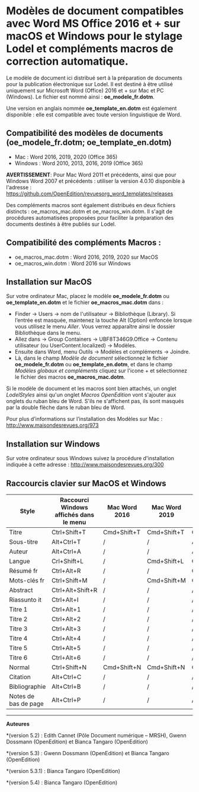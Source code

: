 

# Modèles de document compatibles avec Word MS Office 2016 et + sur macOS et Windows pour le stylage Lodel et compléments macros de correction automatique.



Le modèle de document ici distribué sert à la préparation de documents pour la publication électronique sur Lodel. Il est destiné à être utilisé uniquement sur Microsoft Word (Office) 2016 et + sur Mac et PC (Windows). Le fichier est nommé ainsi :  **oe_modele_fr.dotm**.

Une version en anglais nommée  **oe_template_en.dotm** est également disponible : elle est compatible avec toute version linguistique de Word.


## Compatibilité des modèles de documents (oe_modele_fr.dotm; oe_template_en.dotm)

* Mac : Word 2016, 2019, 2020 (Office 365)
* Windows : Word 2010, 2013, 2016, 2019 (Office 365)

>

**AVERTISSEMENT**: Pour Mac Word 2011 et précédents, ainsi que pour Windows Word 2007 et précédents : utiliser la  version 4.0.10 disponible à l'adresse : https://github.com/OpenEdition/revuesorg_word_templates/releases

Des compléments macros sont également distribués en deux fichiers distincts : oe_macros_mac.dotm et oe_macros_win.dotm.  Il s'agit de procédures automatisées proposées pour faciliter la préparation des documents destinés à être publiés sur Lodel.

## Compatibilité des compléments Macros :
- oe_macros_mac.dotm : Word 2016, 2019, 2020 sur MacOS
- oe_macros_win.dotm : Word 2016 sur Windows


## Installation sur MacOS


Sur votre ordinateur Mac, placez le modèle  **oe_modele_fr.dotm** ou **oe_template_en.dotm** et le fichier **oe_macros_mac.dotm** dans :

- Finder → Users → nom de l'utilisateur → Bibliothèque (Library).
  Si l’entrée est masquée, maintenez la touche Alt (Option) enfoncée lorsque vous utilisez le menu *Aller*. Vous verrez apparaître ainsi le dossier Bibliothèque dans le menu.
- Allez dans → Group Containers → UBF8T346G9.Office → Contenu utilisateur (ou UserContent.localized) → Modèles.
- Ensuite dans Word, menu Outils → Modèles et compléments → Joindre.
- Là, dans le champ *Modèle de document* sélectionnez le fichier **oe_modele_fr.dotm** ou **oe_template_en.dotm**, et dans le champ *Modèles globaux et compléments* cliquez sur l'icone + et sélectionnez le fichier des macros **oe_macros_mac.dotm**.

Si le modèle de document et les macros sont bien attachés, un onglet *LodelStyles* ainsi qu'un onglet *Macros OpenEdition* vont s'ajouter aux onglets du ruban bleu de Word. S'ils ne s'affichent pas, ils sont masqués par la double flèche dans le ruban bleu de Word.


Pour plus d’informations sur l’installation des Modèles sur Mac : http://www.maisondesrevues.org/973



## Installation sur Windows


Sur votre ordinateur sous Windows suivez la procédure d'installation indiquée à cette adresse : http://www.maisondesrevues.org/300

## Raccourcis clavier sur MacOS et Windows

| Style                | Raccourci Windows affichés dans le menu | Mac Word 2016 | Mac Word 2019 | Mac Word 2020 |
|----------------------|-----------------------------------------|---------------|---------------|---------------|
| Titre                | Ctrl+Shift+T                            | Cmd+Shift+T   | Cmd+Shift+T   | Cmd+Shift+T   |
| Sous-titre           | Alt+Ctrl+T                              | /             | /             | Alt+Ctrl+T    |
| Auteur               | Alt+Ctrl+A                              | /             | /             | Alt+Ctrl+A    |
| Langue               | Crl+Shift+L                             | /             | Cmd+Shift+L   | Crl+Shift+L   |
| Résumé fr            | Ctrl+Alt+R                              | /             | /             | Ctrl+Alt+R    |
| Mots-clés fr         | Ctrl+Shift+M                            | /             | Cmd+Shift+M   | Ctrl+Shift+M  |
| Abstract             | Ctrl+Alt+Shift+R                        | /             | /             | /             |
| Riassunto it         | Ctrl+Alt+I                              | /             | /             | /             |
| Titre 1              | Ctrl+Alt+1                              | /             | /             | /             |
| Titre 2              | Ctrl+Alt+2                              | /             | /             | /             |
| Titre 3              | Ctrl+Alt+3                              | /             | /             | /             |
| Titre 4              | Ctrl+Alt+4                              | /             | /             | /             |
| Titre 5              | Ctrl+Alt+5                              | /             | /             | /             |
| Titre 6              | Ctrl+Alt+6                              | /             | /             | /             |
| Normal               | Ctrl+Shift+N                            | Cmd+Shift+N   | Cmd+Shift+N   | Cmd+Shift+N   |
| Citation             | Alt+Ctrl+C                              | /             | /             | /             |
| Bibliographie        | Alt+Ctrl+B                              | /             | /             | /             |
| Notes de bas de page | Alt+Ctrl+P                              | /             | /             | /             |
---



**Auteures**

*(version 5.2) : Edith Cannet (Pôle Document numérique – MRSH), Gwenn Dossmann (OpenEdition) et Bianca Tangaro (OpenEdition)

*(version 5.3) : Gwenn Dossmann (OpenEdition) et Bianca Tangaro (OpenEdition)

*(version 5.3.1) : Bianca Tangaro (OpenEdition)

*(version 5.4) : Bianca Tangaro (OpenEdition)



